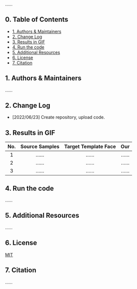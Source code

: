 …… 
## 0. Table of Contents
* [1. Authors & Maintainers](#1-authors---maintainers)
* [2. Change Log](#2-change-log)
* [3. Results in GIF](#3-results-in-gif)
* [4. Run the code](#4-run-the-code)
* [5. Additional Resources](#5-additional-resources)
* [6. License](#6-license)
* [7. Citation](#7-citation)

## 1. Authors & Maintainers
……

## 2. Change Log
- [2022/06/23] Create repository, upload code.

## 3. Results in GIF
| No.  |   Source Samples      |        Target Template Face      |       Our    |
| :--: | :-------------------: | :------------------------------: | :----------: |
|  1   |  ……                   | ……                               | ……           |
|  2   |  ……                   | ……                               | ……           |
|  3   |  ……                   | ……                               | ……           |

## 4. Run the code
……

## 5. Additional Resources
……

## 6. License
[MIT](https://github.com/Necolizer/Facial-Prior-Based-FOMM/blob/main/LICENSE)

## 7. Citation
……
